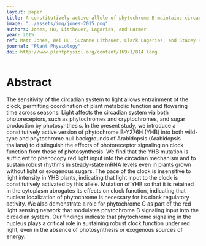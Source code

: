 ```yaml
---
layout: paper
title: A constitutively active allele of phytochrome B maintains circadian robustness in the absence of light
image: "../assets/img/jones-2015.png"
authors: Jones, Hu, Litthauer, Lagarias, and Harmer
year: 2015
ref: Matt Jones, Wei Hu, Suzanne Lithauer, Clark Lagarias, and Stacey Harmer (2015) <i>Plant Phys</i>
journal: "Plant Physiology"
doi: http://www.plantphysiol.org/content/169/1/814.long
---
```


# Abstract

The sensitivity of the circadian system to light allows entrainment of the clock, permitting coordination of plant metabolic function and flowering time across seasons. Light affects the circadian system via both photoreceptors, such as phytochromes and cryptochromes, and sugar production by photosynthesis. In the present study, we introduce a constitutively active version of phytochrome B-Y276H (YHB) into both wild-type and phytochrome null backgrounds of Arabidopsis (Arabidopsis thaliana) to distinguish the effects of photoreceptor signaling on clock function from those of photosynthesis. We find that the YHB mutation is sufficient to phenocopy red light input into the circadian mechanism and to sustain robust rhythms in steady-state mRNA levels even in plants grown without light or exogenous sugars. The pace of the clock is insensitive to light intensity in YHB plants, indicating that light input to the clock is constitutively activated by this allele. Mutation of YHB so that it is retained in the cytoplasm abrogates its effects on clock function, indicating that nuclear localization of phytochrome is necessary for its clock regulatory activity. We also demonstrate a role for phytochrome C as part of the red light sensing network that modulates phytochrome B signaling input into the circadian system. Our findings indicate that phytochrome signaling in the nucleus plays a critical role in sustaining robust clock function under red light, even in the absence of photosynthesis or exogenous sources of energy.
